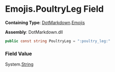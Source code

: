 # Emojis\.PoultryLeg Field

**Containing Type**: [DotMarkdown](../../README.md)\.[Emojis](../README.md)

**Assembly**: DotMarkdown\.dll

```csharp
public const string PoultryLeg = ":poultry_leg:"
```

### Field Value

System\.[String](https://docs.microsoft.com/en-us/dotnet/api/system.string)